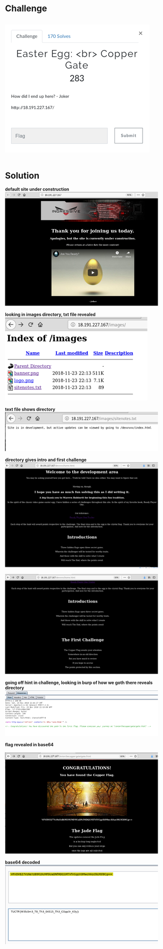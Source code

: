# Challenge #
<br>![alt text](imgs/web005.png)
<br><br>
# Solution #
**default site under construction**
<br>![alt text](imgs/web005-1.png)
<br><br>
**looking in images directory, txt file revealed**
<br>![alt text](imgs/web005-2.png)
<br><br>
**text file shows directory**
<br>![alt text](imgs/web005-3.png)
<br><br>
**directory gives intro and first challenge**
<br>![alt text](imgs/web005-4.png)
<br>
<br>![alt text](imgs/web005-4b.png)
<br><br>
**going off hint in challenge, looking in burp of how we goth there reveals directory**
<br>![alt text](imgs/web005-5.png)
<br><br>
**flag revealed in base64**<br>
<br>![alt text](imgs/web005-6.png)
<br><br>
**base64 decoded**
<br>![alt text](imgs/web005-7.png)
